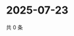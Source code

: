 # 2025-07-23

共 0 条

<!-- BEGIN ZHIHUVIDEO -->
<!-- 最后更新时间 Wed Jul 23 2025 16:17:21 GMT+0800 (China Standard Time) -->

<!-- END ZHIHUVIDEO -->
